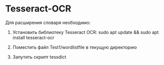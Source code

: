 # Tesseract-OCR
Для расширения словаря необходимо: 

1. Установить библиотеку Tesseract OCR:
sudo apt update && sudo apt install tesseract-ocr

2. Поместить файл Test1/wordlistfile в текущую директорию

3. Запутить скрипт tessdict
